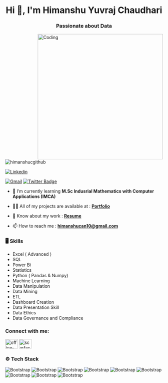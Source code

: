 <h1 align="center">Hi 👋, I'm Himanshu Yuvraj Chaudhari</h1>
<h3 align="center">Passionate about Data </h3>

<img align="right" alt="Coding" width="400" src="https://github.com/himanshucgithub/himanshucgithub/assets/112814361/32ba75ec-9be8-44f3-88b3-930aa4c31455">

<p align="left"> <img src="https://komarev.com/ghpvc/?username=himanshucgithub&label=Profile%20views&color=0e75b6&style=flat" alt=" himanshucgithub " /> </p>

[![Linkedin](https://img.shields.io/badge/-LinkedIn-blue?style=flat&logo=Linkedin&logoColor=white)](https://www.linkedin.com/in/office-of-himanshu-chaudhari/)

[![Gmail](https://img.shields.io/badge/-Gmail-c14438?style=flat&logo=Gmail&logoColor=white)](mailto:himanshucan10@gmail.com)
[![Twitter Badge](https://img.shields.io/badge/-Twitter-1da1f2?labelColor=1da1f2&logo=twitter&logoColor=white&link=https://twitter.com/hejazizo)](https://twitter.com/scarfaced_11)


- 🌱 I’m currently learning **M.Sc Indusrial Mathematics with Computer Applications (IMCA)**

- 👨‍💻 All of my projects are available at : **[Portfolio](https://github.com/himanshucgithub/Data-Analysis-Portfolio.git)**

- 📄 Know about my work : **[Resume](https://drive.google.com/file/d/1KcL37ZrVxrUPCRpvPsGZF8NsT_RmCXCN/view?usp=sharing)**

- 📫 How to reach me : **himanshucan10@gmail.com**

### 🖥 Skills

- Excel ( Advanced )
- SQL
- Power Bi
- Statistics
- Python ( Pandas & Numpy)
- Machine Learning
- Data Manipulation
- Data Mining
- ETL
- Dashboard Creation
- Data Presentation Skill
- Data Ethics
- Data Governance and Compliance


<h3 align="left">Connect with me:</h3>
<p align="left">
<a href="https://linkedin.com/in/office-of-himanshu-chaudhari" target="blank"><img align="center" src="https://raw.githubusercontent.com/rahuldkjain/github-profile-readme-generator/master/src/images/icons/Social/linked-in-alt.svg" alt="office-of-himanshu-chaudhari" height="30" width="40" /></a>
<a href="https://twitter.com/scarfaced_11" target="blank"><img align="center" src="https://raw.githubusercontent.com/rahuldkjain/github-profile-readme-generator/master/src/images/icons/Social/twitter.svg" alt="scarfaced_11" height="30" width="40" /></a>
</p>

### ⚙️ Tech Stack

![Bootstrap](https://img.shields.io/badge/-Excel-05122A?style=flat-square&logo=Excel&color=bb8989) ![Bootstrap](https://img.shields.io/badge/-Python-05122A?style=flat-square&logo=Python&color=bb8989) ![Bootstrap](https://img.shields.io/badge/-Power%20Bi-05122A?style=flat-square&logo=Power-Bi&color=bb8989) ![Bootstrap](https://img.shields.io/badge/-MySQL-05122A?style=flat-square&logo=MySQL&color=bb8989) ![Bootstrap](https://img.shields.io/badge/-PostgreSQL-05122A?style=flat-square&logo=PostgreSQL&color=bb8989) ![Bootstrap](https://img.shields.io/badge/-Pandas-05122A?style=flat-square&logo=Pandas&color=bb8989) ![Bootstrap](https://img.shields.io/badge/-Numpy-05122A?style=flat-square&logo=Numpy&color=bb8989) ![Bootstrap](https://img.shields.io/badge/-Matplotlib-05122A?style=flat-square&logo=Matplotlib&color=bb8989) ![Bootstrap](https://img.shields.io/badge/-Visual%20Studio%20Code-05122A?style=flat-square&logo=Visual-Studio-Code&color=bb8989)


